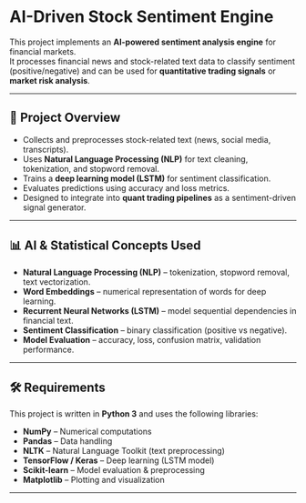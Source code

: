 # AI-Driven Stock Sentiment Engine

This project implements an **AI-powered sentiment analysis engine** for financial markets.  
It processes financial news and stock-related text data to classify sentiment (positive/negative) and can be used for **quantitative trading signals** or **market risk analysis**.

---

## 📌 Project Overview
- Collects and preprocesses stock-related text (news, social media, transcripts).  
- Uses **Natural Language Processing (NLP)** for text cleaning, tokenization, and stopword removal.  
- Trains a **deep learning model (LSTM)** for sentiment classification.  
- Evaluates predictions using accuracy and loss metrics.  
- Designed to integrate into **quant trading pipelines** as a sentiment-driven signal generator.  

---

## 📊 AI & Statistical Concepts Used
- **Natural Language Processing (NLP)** – tokenization, stopword removal, text vectorization.  
- **Word Embeddings** – numerical representation of words for deep learning.  
- **Recurrent Neural Networks (LSTM)** – model sequential dependencies in financial text.  
- **Sentiment Classification** – binary classification (positive vs negative).  
- **Model Evaluation** – accuracy, loss, confusion matrix, validation performance.  

---

## 🛠️ Requirements
This project is written in **Python 3** and uses the following libraries:

- **NumPy** – Numerical computations  
- **Pandas** – Data handling  
- **NLTK** – Natural Language Toolkit (text preprocessing)  
- **TensorFlow / Keras** – Deep learning (LSTM model)  
- **Scikit-learn** – Model evaluation & preprocessing  
- **Matplotlib** – Plotting and visualization  

---
